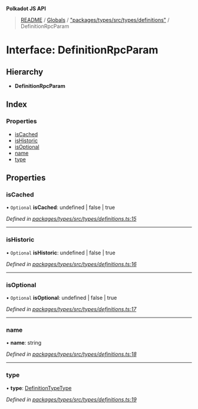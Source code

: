 **Polkadot JS API**

> [README](../README.md) / [Globals](../globals.md) / ["packages/types/src/types/definitions"](../modules/_packages_types_src_types_definitions_.md) / DefinitionRpcParam

# Interface: DefinitionRpcParam

## Hierarchy

* **DefinitionRpcParam**

## Index

### Properties

* [isCached](_packages_types_src_types_definitions_.definitionrpcparam.md#iscached)
* [isHistoric](_packages_types_src_types_definitions_.definitionrpcparam.md#ishistoric)
* [isOptional](_packages_types_src_types_definitions_.definitionrpcparam.md#isoptional)
* [name](_packages_types_src_types_definitions_.definitionrpcparam.md#name)
* [type](_packages_types_src_types_definitions_.definitionrpcparam.md#type)

## Properties

### isCached

• `Optional` **isCached**: undefined \| false \| true

*Defined in [packages/types/src/types/definitions.ts:15](https://github.com/polkadot-js/api/blob/5577723b7/packages/types/src/types/definitions.ts#L15)*

___

### isHistoric

• `Optional` **isHistoric**: undefined \| false \| true

*Defined in [packages/types/src/types/definitions.ts:16](https://github.com/polkadot-js/api/blob/5577723b7/packages/types/src/types/definitions.ts#L16)*

___

### isOptional

• `Optional` **isOptional**: undefined \| false \| true

*Defined in [packages/types/src/types/definitions.ts:17](https://github.com/polkadot-js/api/blob/5577723b7/packages/types/src/types/definitions.ts#L17)*

___

### name

•  **name**: string

*Defined in [packages/types/src/types/definitions.ts:18](https://github.com/polkadot-js/api/blob/5577723b7/packages/types/src/types/definitions.ts#L18)*

___

### type

•  **type**: [DefinitionTypeType](../modules/_packages_types_src_types_definitions_.md#definitiontypetype)

*Defined in [packages/types/src/types/definitions.ts:19](https://github.com/polkadot-js/api/blob/5577723b7/packages/types/src/types/definitions.ts#L19)*
